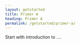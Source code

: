 ```yaml
---
layout: getstarted
title: Primer A
heading: Primer A
permalink: /getstarted/primer-a/
---
```


Start with introduction to ....